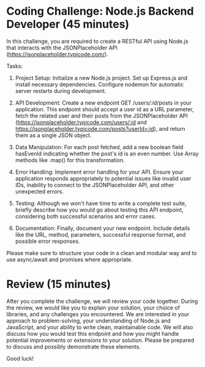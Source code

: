 # Coding Challenge: Node.js Backend Developer (45 minutes)
In this challenge, you are required to create a RESTful API using Node.js that interacts with the JSONPlaceholder API (https://jsonplaceholder.typicode.com/).

Tasks:
1. Project Setup:
Initialize a new Node.js project. Set up Express.js and install necessary dependencies. Configure nodemon for automatic server restarts during development.

2. API Development:
Create a new endpoint GET /users/:id/posts in your application. This endpoint should accept a user id as a URL parameter, fetch the related user and their posts from the JSONPlaceholder API (https://jsonplaceholder.typicode.com/users/:id and https://jsonplaceholder.typicode.com/posts?userId=:id), and return them as a single JSON object.

3. Data Manipulation:
For each post fetched, add a new boolean field hasEvenId indicating whether the post's id is an even number. Use Array methods like .map() for this transformation.

4. Error Handling:
Implement error handling for your API. Ensure your application responds appropriately to potential issues like invalid user IDs, inability to connect to the JSONPlaceholder API, and other unexpected errors.

5. Testing:
Although we won't have time to write a complete test suite, briefly describe how you would go about testing this API endpoint, considering both successful scenarios and error cases.

6. Documentation:
Finally, document your new endpoint. Include details like the URL, method, parameters, successful response format, and possible error responses.

Please make sure to structure your code in a clean and modular way and to use async/await and promises where appropriate.

# Review (15 minutes)
After you complete the challenge, we will review your code together. During the review, we would like you to explain your solution, your choice of libraries, and any challenges you encountered. We are interested in your approach to problem-solving, your understanding of Node.js and JavaScript, and your ability to write clean, maintainable code. We will also discuss how you would test this endpoint and how you might handle potential improvements or extensions to your solution. Please be prepared to discuss and possibly demonstrate these elements.

Good luck!